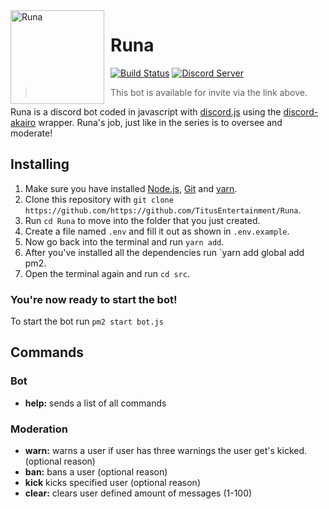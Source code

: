 <img width="150" height="150" align="left" style="float: left; margin: 0 10px 0 0;" alt="Runa" src="https://i.imgur.com/4BMLwt0.gif">

# Runa

[![Build Status](https://www.travis-ci.org/TitusEntertainment/Runa.svg?branch=master)](https://www.travis-ci.org/TitusEntertainment/Runa)
[![Discord Server](https://discordapp.com/api/guilds/585164156710158337/embed.png)](https://discord.gg/jQ9cN55)

> This bot is available for invite via the link above.

Runa is a discord bot coded in javascript with [discord.js](https://discord.js.org/#/) using the
[discord-akairo](https://discord-akairo.github.io/#/) wrapper. Runa's job, just like in the series is to oversee and moderate!

## Installing

1. Make sure you have installed [Node.js](https://nodejs.org/en/), [Git](https://git-scm.com/) and [yarn](https://yarnpkg.com/).
2. Clone this repository with `git clone https://github.com/https://github.com/TitusEntertainment/Runa`.
3. Run `cd Runa` to move into the folder that you just created.
4. Create a file named `.env` and fill it out as shown in `.env.example`.
5. Now go back into the terminal and run `yarn add`.
6. After you've installed all the dependencies run `yarn add global add pm2.
7. Open the terminal again and run `cd src`.

### You're now ready to start the bot!

To start the bot run `pm2 start bot.js`

## Commands

### Bot

- **help:** sends a list of all commands

### Moderation

- **warn:** warns a user if user has three warnings the user get's kicked. (optional reason)
- **ban:** bans a user (optional reason)
- **kick** kicks specified user (optional reason)
- **clear:** clears user defined amount of messages (1-100)
